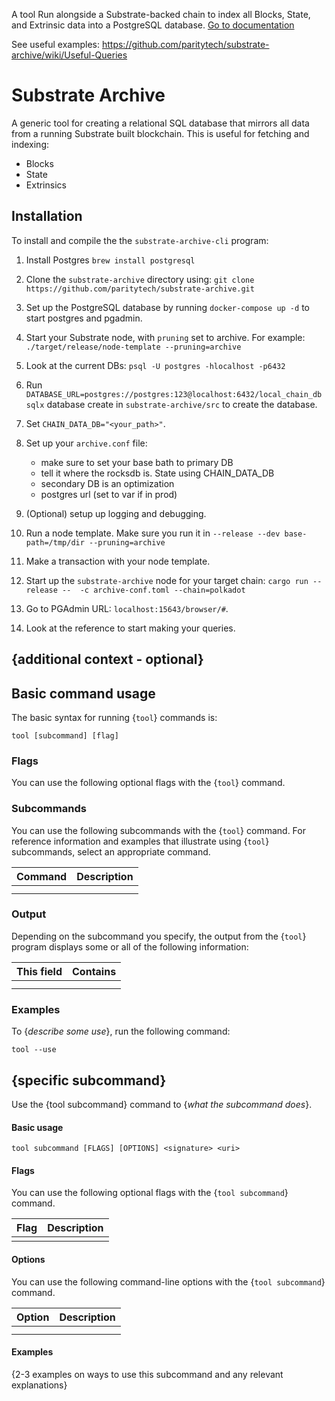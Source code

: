 
A tool Run alongside a Substrate-backed chain to index all Blocks, State, and Extrinsic data into a PostgreSQL database.
[Go to documentation](https://github.com/paritytech/substrate-archive)

See useful examples: https://github.com/paritytech/substrate-archive/wiki/Useful-Queries
# Substrate Archive

A generic tool for creating a relational SQL database that mirrors all data from a running Substrate built blockchain.
This is useful for fetching and indexing:
- Blocks
- State 
- Extrinsics

## Installation 

To install and compile the the `substrate-archive-cli` program:
1. Install Postgres
`brew install postgresql`

1. Clone the `substrate-archive` directory using:
`git clone https://github.com/paritytech/substrate-archive.git`

1. Set up the PostgreSQL database by running `docker-compose up -d` to start postgres and pgadmin.

1. Start your Substrate node, with `pruning` set to archive. For example: 
`./target/release/node-template --pruning=archive`

1. Look at the current DBs:
    `psql -U postgres -hlocalhost -p6432`

1. Run `DATABASE_URL=postgres://postgres:123@localhost:6432/local_chain_db sqlx` database create in `substrate-archive/src` to create the database. 

1. Set `CHAIN_DATA_DB="<your_path>"`.

1. Set up your `archive.conf` file:

    - make sure to set your base bath to primary DB
    - tell it where the rocksdb is. State using CHAIN_DATA_DB
    - secondary DB is an optimization
    - postgres url (set to var if in prod)

1. (Optional) setup up logging and debugging.

1. Run a node template. Make sure you run it in `--release --dev base-path=/tmp/dir --pruning=archive`

1. Make a transaction with your node template.

1. Start up the `substrate-archive` node for your target chain:
    `cargo run --release --  -c archive-conf.toml --chain=polkadot`

1. Go to PGAdmin URL: `localhost:15643/browser/#`.

1. Look at the reference to start making your queries.


## {additional context - optional}

## Basic command usage

The basic syntax for running {`tool`} commands is:

`tool [subcommand] [flag]`

### Flags

You can use the following optional flags with the {`tool`} command.

### Subcommands

You can use the following subcommands with the {`tool`} command. 
For reference information and examples that illustrate using {`tool`} subcommands, select an appropriate command.

| Command | Description
| ------- | -----------
|  |  
|  |

### Output

Depending on the subcommand you specify, the output from the {`tool`} program displays some or all of the following information:

| This field | Contains
| ---------- | ----------
|  |
|  |

### Examples

To {_describe some use_}, run the following command:

`tool --use`

## {specific subcommand}

Use the {tool subcommand} command to {_what the subcommand does_}.

#### Basic usage

`tool subcommand [FLAGS] [OPTIONS] <signature> <uri>`

#### Flags

You can use the following optional flags with the {`tool subcommand`} command.

| Flag   | Description
| ------ | -----------
|        |

#### Options

You can use the following command-line options with the {`tool subcommand`} command.

| Option   | Description
| -------- | -----------
|          |
|          |

#### Examples

{2-3 examples on ways to use this subcommand and any relevant explanations}